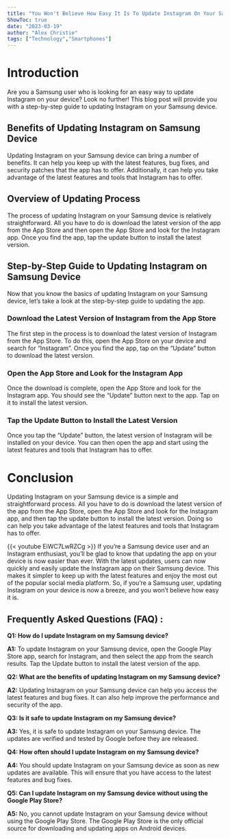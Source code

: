 ```yaml
---
title: "You Won't Believe How Easy It Is To Update Instagram On Your Samsung Device!"
ShowToc: true 
date: "2023-03-19"
author: "Alex Christie" 
tags: ["Technology","Smartphones"]
---
```

# Introduction

Are you a Samsung user who is looking for an easy way to update Instagram on your device? Look no further! This blog post will provide you with a step-by-step guide to updating Instagram on your Samsung device. 

## Benefits of Updating Instagram on Samsung Device

Updating Instagram on your Samsung device can bring a number of benefits. It can help you keep up with the latest features, bug fixes, and security patches that the app has to offer. Additionally, it can help you take advantage of the latest features and tools that Instagram has to offer. 

## Overview of Updating Process 

The process of updating Instagram on your Samsung device is relatively straightforward. All you have to do is download the latest version of the app from the App Store and then open the App Store and look for the Instagram app. Once you find the app, tap the update button to install the latest version. 

## Step-by-Step Guide to Updating Instagram on Samsung Device

Now that you know the basics of updating Instagram on your Samsung device, let’s take a look at the step-by-step guide to updating the app. 

### Download the Latest Version of Instagram from the App Store

The first step in the process is to download the latest version of Instagram from the App Store. To do this, open the App Store on your device and search for “Instagram”. Once you find the app, tap on the “Update” button to download the latest version. 

### Open the App Store and Look for the Instagram App

Once the download is complete, open the App Store and look for the Instagram app. You should see the “Update” button next to the app. Tap on it to install the latest version. 

### Tap the Update Button to Install the Latest Version

Once you tap the “Update” button, the latest version of Instagram will be installed on your device. You can then open the app and start using the latest features and tools that Instagram has to offer. 

# Conclusion

Updating Instagram on your Samsung device is a simple and straightforward process. All you have to do is download the latest version of the app from the App Store, open the App Store and look for the Instagram app, and then tap the update button to install the latest version. Doing so can help you take advantage of the latest features and tools that Instagram has to offer.

{{< youtube EiWC7LwRZCg >}} 
If you’re a Samsung device user and an Instagram enthusiast, you’ll be glad to know that updating the app on your device is now easier than ever. With the latest updates, users can now quickly and easily update the Instagram app on their Samsung device. This makes it simpler to keep up with the latest features and enjoy the most out of the popular social media platform. So, if you’re a Samsung user, updating Instagram on your device is now a breeze, and you won’t believe how easy it is.

## Frequently Asked Questions (FAQ) :
**Q1: How do I update Instagram on my Samsung device?**

**A1:** To update Instagram on your Samsung device, open the Google Play Store app, search for Instagram, and then select the app from the search results. Tap the Update button to install the latest version of the app.

**Q2: What are the benefits of updating Instagram on my Samsung device?**

**A2:** Updating Instagram on your Samsung device can help you access the latest features and bug fixes. It can also help improve the performance and security of the app.

**Q3: Is it safe to update Instagram on my Samsung device?**

**A3:** Yes, it is safe to update Instagram on your Samsung device. The updates are verified and tested by Google before they are released.

**Q4: How often should I update Instagram on my Samsung device?**

**A4:** You should update Instagram on your Samsung device as soon as new updates are available. This will ensure that you have access to the latest features and bug fixes.

**Q5: Can I update Instagram on my Samsung device without using the Google Play Store?**

**A5:** No, you cannot update Instagram on your Samsung device without using the Google Play Store. The Google Play Store is the only official source for downloading and updating apps on Android devices.


